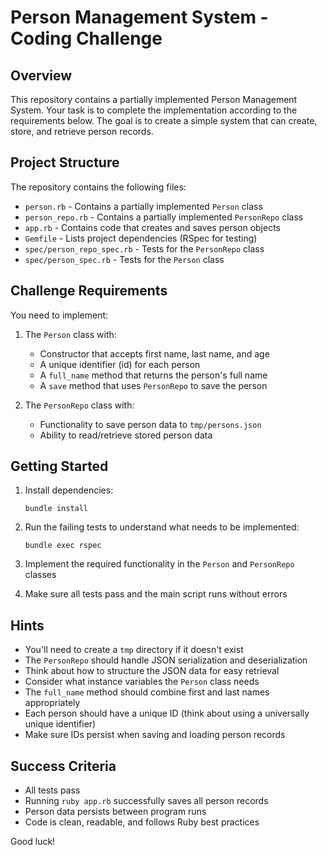 # Person Management System - Coding Challenge

## Overview

This repository contains a partially implemented Person Management System. Your task is to complete the implementation according to the requirements below. The goal is to create a simple system that can create, store, and retrieve person records.

## Project Structure

The repository contains the following files:

- `person.rb` - Contains a partially implemented `Person` class
- `person_repo.rb` - Contains a partially implemented `PersonRepo` class
- `app.rb` - Contains code that creates and saves person objects
- `Gemfile` - Lists project dependencies (RSpec for testing)
- `spec/person_repo_spec.rb` - Tests for the `PersonRepo` class
- `spec/person_spec.rb` - Tests for the `Person` class

## Challenge Requirements

You need to implement:

1. The `Person` class with:
    - Constructor that accepts first name, last name, and age
    - A unique identifier (id) for each person
    - A `full_name` method that returns the person's full name
    - A `save` method that uses `PersonRepo` to save the person

2. The `PersonRepo` class with:
    - Functionality to save person data to `tmp/persons.json`
    - Ability to read/retrieve stored person data

## Getting Started

1. Install dependencies:
   ```
   bundle install
   ```

2. Run the failing tests to understand what needs to be implemented:
   ```
   bundle exec rspec
   ```

3. Implement the required functionality in the `Person` and `PersonRepo` classes

4. Make sure all tests pass and the main script runs without errors

## Hints

- You'll need to create a `tmp` directory if it doesn't exist
- The `PersonRepo` should handle JSON serialization and deserialization
- Think about how to structure the JSON data for easy retrieval
- Consider what instance variables the `Person` class needs
- The `full_name` method should combine first and last names appropriately
- Each person should have a unique ID (think about using a universally unique identifier)
- Make sure IDs persist when saving and loading person records

## Success Criteria

- All tests pass
- Running `ruby app.rb` successfully saves all person records
- Person data persists between program runs
- Code is clean, readable, and follows Ruby best practices

Good luck!